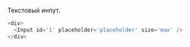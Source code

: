 Текстовый инпут.

```js padded
<div>
  <Input id='1' placeholder='placeholder' size='max' />
</div>
```
